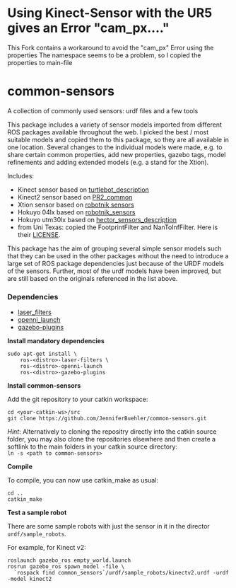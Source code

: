 # Using Kinect-Sensor with the UR5 gives an Error "cam_px...." 
This Fork contains a workaround to avoid the "cam_px" Error using the properties
The namespace seems to be a problem, so I copied the properties to main-file 


# common-sensors

A collection of commonly used sensors: urdf files and a few tools

This package includes a variety of sensor models imported from different ROS packages available throughout the web.
I picked the best / most suitable models and copied them to this package, so they are all available in one location.
Several changes to the individual models were made, e.g. to share certain common properties, add new properties, gazebo
tags, model refinements and adding extended models (e.g. a stand for the Xtion).

Includes: 

* Kinect sensor based on [turtlebot_description](http://wiki.ros.org/turtlebot_description)
* Kinect2 sensor based on [PR2_common](https://github.com/PR2/pr2_common)
* Xtion sensor based on [robotnik sensors](https://github.com/RobotnikAutomation/robotnik_sensors/)
* Hokuyo 04lx based on [robotnik_sensors](https://github.com/RobotnikAutomation/robotnik_sensors/)
* Hokuyo utm30lx based on [hector_sensors_description](http://wiki.ros.org/hector_sensors_description) 
* from Uni Texas: copied the FootprintFilter and NanToInfFilter. Here is their [LICENSE](https://github.com/utexas-bwi/segbot/blob/devel/LICENSE).

This package has the aim of grouping several simple sensor models such that they can be used in the other packages without
the need to introduce a large set of ROS package dependencies just because of the URDF models of the sensors.
Further, most of the urdf models have been improved, but are still based on the originals referenced in the list above.

### Dependencies

- [laser_filters](http://wiki.ros.org/laser_filters)
- [openni_launch](http://wiki.ros.org/openni_launch)
- [gazebo-plugins](http://wiki.ros.org/gazebo_plugins)

**Install mandatory dependencies**

```
sudo apt-get install \
    ros-<distro>-laser-filters \
    ros-<distro>-openni-launch
    ros-<distro>-gazebo-plugins
```

**Install common-sensors**

Add the git repository to your catkin workspace:

```
cd <your-catkin-ws>/src
git clone https://github.com/JenniferBuehler/common-sensors.git
```

*Hint*: Alternatively to cloning the repositry directly into the catkin source folder, you
may also clone the repositories elsewhere and then create a softlink to the main folders
in your catkin source directory:    
``ln -s <path to common-sensors>`` 

**Compile**
 
To compile, you can now use catkin\_make as usual:

```
cd ..
catkin_make
```


**Test a sample robot**

There are some sample robots with just the sensor in it in the director
``urdf/sample_robots``.

For example, for Kinect v2:

```
roslaunch gazebo_ros empty_world.launch
rosrun gazebo_ros spawn_model -file \
  `rospack find common_sensors`/urdf/sample_robots/kinectv2.urdf -urdf -model kinect2
```
